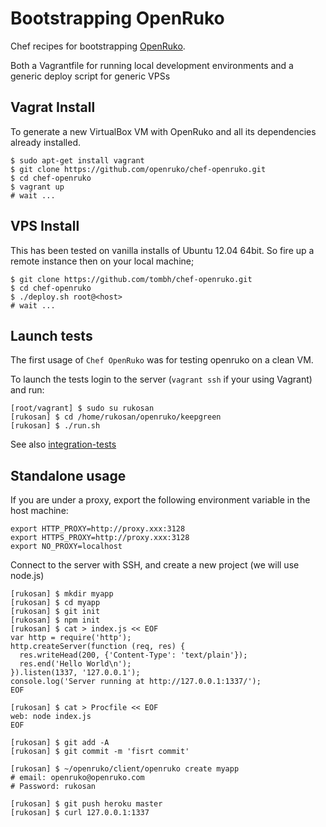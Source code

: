 # Bootstrapping OpenRuko

Chef recipes for bootstrapping [OpenRuko](https://github.com/openruko).

Both a Vagrantfile for running local development environments and a generic deploy script for generic VPSs

## Vagrat Install

To generate a new VirtualBox VM with OpenRuko and all its dependencies already installed.

```
$ sudo apt-get install vagrant
$ git clone https://github.com/openruko/chef-openruko.git
$ cd chef-openruko
$ vagrant up
# wait ...
```

## VPS Install

This has been tested on vanilla installs of Ubuntu 12.04 64bit. So fire up a remote instance then on your local machine;

```
$ git clone https://github.com/tombh/chef-openruko.git
$ cd chef-openruko
$ ./deploy.sh root@<host>
# wait ...
```

## Launch tests

The first usage of `Chef OpenRuko` was for testing openruko on a clean VM.

To launch the tests login to the server (`vagrant ssh` if your using Vagrant) and run:

```
[root/vagrant] $ sudo su rukosan
[rukosan] $ cd /home/rukosan/openruko/keepgreen
[rukosan] $ ./run.sh
```

See also [integration-tests](https://github.com/openruko/integration-tests)

## Standalone usage

If you are under a proxy, export the following environment variable in the host machine:

```
export HTTP_PROXY=http://proxy.xxx:3128
export HTTPS_PROXY=http://proxy.xxx:3128
export NO_PROXY=localhost
```

Connect to the server with SSH, and create a new project (we will use node.js)

```
[rukosan] $ mkdir myapp
[rukosan] $ cd myapp
[rukosan] $ git init
[rukosan] $ npm init
[rukosan] $ cat > index.js << EOF
var http = require('http');
http.createServer(function (req, res) {
  res.writeHead(200, {'Content-Type': 'text/plain'});
  res.end('Hello World\n');
}).listen(1337, '127.0.0.1');
console.log('Server running at http://127.0.0.1:1337/');
EOF

[rukosan] $ cat > Procfile << EOF
web: node index.js
EOF

[rukosan] $ git add -A
[rukosan] $ git commit -m 'fisrt commit'

[rukosan] $ ~/openruko/client/openruko create myapp
# email: openruko@openruko.com
# Password: rukosan

[rukosan] $ git push heroku master
[rukosan] $ curl 127.0.0.1:1337
```



